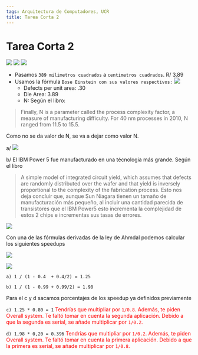 ```yaml
---
tags: Arquitectura de Computadores, UCR
title: Tarea Corta 2
---
```

# Tarea Corta 2
![](https://i.imgur.com/nv8D4zX.png)
![](https://i.imgur.com/fb4WpyD.png)
![](https://i.imgur.com/o58kBaZ.png)
* Pasamos `389 milimetros cuadrados` a `centimetros cuadrados`. R/ 3.89
* Usamos la fórmula `Bose Einstein con sus valores respectivos:`
    ![](https://i.imgur.com/zjTECZW.png)
    * Defects per unit area: .30
    * Die Area: 3.89
    * N: Según el libro: 
>Finally, N is a parameter called the process complexity factor, a measure  of  manufacturing  difficulty.  For  40  nm  processes  in  2010,  N ranged from 11.5 to 15.5.
    
Como no se da valor de N, se va a dejar como valor N.

a/  ![](https://i.imgur.com/GHRCowB.png)

b/ El IBM Power 5 fue manufacturado en una técnologia más grande. Según el libro 
> A simple model of integrated circuit yield, which assumes that defects are randomly distributed over the wafer and that yield is inversely proportional to the complexity of the fabrication process.
Esto nos deja concluir que, aunque Sun Niagara tienen un tamaño de manufacturación más pequeño, al incluir una cantidad parecida de transistores que el IBM Power5 esto incrementa la complejidad de estos 2 chips e incrementas sus tasas de errores.

![](https://i.imgur.com/20yzCFu.png)

Con una de las fórmulas derivadas de la ley de Ahmdal podemos calcular los siguientes speedups

![](https://i.imgur.com/LJYLCl3.png)



![](https://i.imgur.com/PzsaAk5.png)

`a) 1 / (1 - 0.4  + 0.4/2) = 1.25`

`b) 1 / (1 - 0.99 + 0.99/2) = 1.98`

Para el c y d sacamos porcentajes de los speedup ya definidos previamente

`c) 1.25 * 0.80 = 1` <font color='red'> Tendrías que multipliar por `1/0.8`. Además, te piden Overall system. Te faltó tomar en cuenta la segunda aplicación. Debido a que la segunda 
es serial, se añade multiplicar por `1/0.2`. </font>

`d) 1,98 * 0,20 = 0.396`  <font color='red'> Tendrías que multipliar por `1/0.2`. Además, te piden Overall system. Te faltó tomar en cuenta la primera aplicación. Debido a que la primera 
es serial, se añade multiplicar por `1/0.8`. </font>


